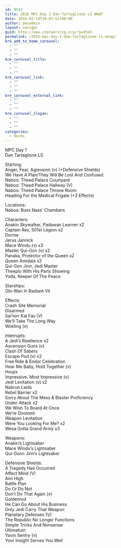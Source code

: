 ```yaml
---
id: 8543
title: 2016 MPC Day 1 Dan Tartaglione LS WHAP
date: 2016-02-19T19:07:52+00:00
author: pwsadmin
layout: swccgpc
guid: http://www.starwarsccg.org/?p=8543
permalink: /2016-mpc-day-1-dan-tartaglione-ls-whap/
bre_add_to_home_carousel:
  - ""
  - ""
  - ""
bre_carousel_title:
  - ""
  - ""
  - ""
bre_carousel_link:
  - ""
  - ""
  - ""
bre_carousel_external_link:
  - ""
  - ""
  - ""
bre_carousel_slogan:
  - ""
  - ""
  - ""
categories:
  - Decks
---
```

MPC Day 1  
Dan Tartaglione LS

Starting:  
Anger, Fear, Agression (v) (+Defensive Shields)  
We Have A Plan/They Will Be Lost And Confused  
Naboo: Theed Palace Courtyard  
Naboo: Theed Palace Hallway (V)  
Naboo: Theed Palace Throne Room  
Heading For the Medical Frigate (+3 Effects)

Locations:  
Naboo: Boss Nass&#8217; Chambers

Characters:  
Anakin Skywalker, Padawan Learner x2  
Captain Rex, 501st Legion x2  
Dorme  
Jerus Jannick  
Mace Windu (v) x3  
Master Qui-Gon (v) x2  
Panaka, Protector of the Queen x2  
Queen Amidala x2  
Qui-Gon Jinn, Jedi Master  
Theepio With His Parts Showing  
Yoda, Keeper Of The Peace

Starships:  
Obi-Wan In Radiant VII

Effects:  
Crash Site Memorial  
Disarmed  
Sai&#8217;torr Kal Fas (V)  
We&#8217;ll Take The Long Way  
Wokling (v)

Interrupts:  
A Jedi&#8217;s Riselience x2  
Ascension Guns (v)  
Clash Of Sabers  
Escape Pod (v) x2  
Free Ride & Endor Celebration  
Hear Me Baby, Hold Together (v)  
Houjix  
Impressive, Most Impressive (v)  
Jedi Levitation (v) x2  
Nabrun Leids  
Rebel Barrier x2  
Sorry About The Mess & Blaster Proficiency  
Under Attack x2  
We Wish To Board At Once  
We&#8217;re Doomed  
Weapon Levitation  
Were You Looking For Me? x2  
Wesa Gotta Grand Army x3

Weapons:  
Anakin&#8217;s Lightsaber  
Mace Windu&#8217;s Lightsaber  
Qui-Gonn Jinn&#8217;s Lightsaber

Defensive Shields:  
A Tragedy Has Occurred  
Affect Mind (V)  
Aim High  
Battle Plan  
Do Or Do Not  
Don&#8217;t Do That Again (v)  
Goldenrod  
He Can Go About His Business  
Only Jedi Carry That Weapon  
Planetary Defenses (V)  
The Republic No Longer Functions  
Simple Tricks And Nonsense  
Ultimatum  
Yavin Sentry (v)  
Your Insight Serves You Well